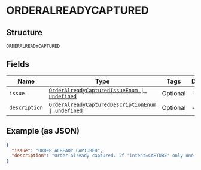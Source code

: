 
# ORDERALREADYCAPTURED

## Structure

`ORDERALREADYCAPTURED`

## Fields

| Name | Type | Tags | Description |
|  --- | --- | --- | --- |
| `issue` | [`OrderAlreadyCapturedIssueEnum \| undefined`](../../doc/models/order-already-captured-issue-enum.md) | Optional | - |
| `description` | [`OrderAlreadyCapturedDescriptionEnum \| undefined`](../../doc/models/order-already-captured-description-enum.md) | Optional | - |

## Example (as JSON)

```json
{
  "issue": "ORDER_ALREADY_CAPTURED",
  "description": "Order already captured. If 'intent=CAPTURE' only one capture per order is allowed."
}
```

